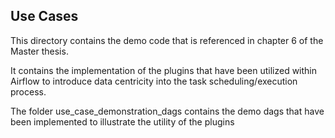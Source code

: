 ## Use Cases

This directory contains the demo code that is referenced in chapter 6 of the Master thesis.

It contains the implementation of the plugins that have been utilized within Airflow to introduce
data centricity into the task scheduling/execution process.

The folder use_case_demonstration_dags contains the demo dags that have been implemented to illustrate the 
utility of the plugins

